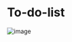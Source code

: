 # To-do-list
![image](https://github.com/anand2678/To-do-list/assets/111646503/d7e05e0f-f488-45f1-80cd-c209790ebfe7)
